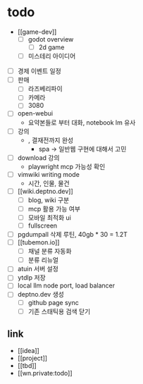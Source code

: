 # todo
- [[game-dev]]
  - [ ] godot overview
    - [ ] 2d game
  - [ ] 미스테리 아이디어
- [ ] 경제 이벤트 일정
- [ ] 판매
  - [ ] 라즈베리파이
  - [ ] 카메라
  - [ ] 3080
- [ ] open-webui
  - 요약본들로 부터 대화, notebook lm 유사
- [ ] 강의
  - , 결재전까지 완성
    - spa -> 일반웹 구현에 대해서 고민
- [ ] download 강의
  - playwright mcp 가능성 확인
- [ ] vimwiki writing mode
  - 시간, 인물, 물건
- [ ] [[wiki.deptno.dev]]
  - [ ] blog, wiki 구분
  - [ ] mcp 활용 가능 여부
  - [ ] 모바일 최적화 ui
  - [ ] fullscreen
- [ ] pgdumpall 삭제 루틴, 40gb * 30 = 1.2T
- [ ] [[tubemon.io]]
  - [ ] 채널 분류 자동화
  - [ ] 분류 리뉴얼
- [ ] atuin 서버 설정
- [ ] ytdlp 저장
- [ ] local llm node port, load balancer
- [ ] deptno.dev 생성
  - [ ] github page sync
  - [ ] 기존 스태틱용 검색 닫기

## link 
- [[idea]]
- [[project]]
- [[tbd]]
- [[wn.private:todo]]
